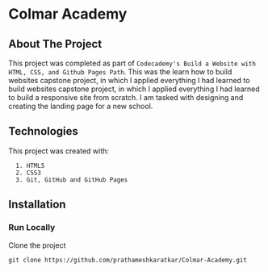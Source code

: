 # Colmar Academy
## About The Project
This project was completed as part of `Codecademy's Build a Website with HTML, CSS, and Github Pages Path`.
This was the learn how to build websites capstone project, in which I applied everything I had learned to 
build websites capstone project, in which I applied everything I had learned to build a responsive site from
scratch. I am tasked with designing and creating the landing page for a new school.

## Technologies 
This project was created with: 
```
  1. HTML5
  2. CSS3
  3. Git, GitHub and GitHub Pages
```

## Installation
### Run Locally
Clone the project
```
git clone https://github.com/prathameshkaratkar/Colmar-Academy.git
```
